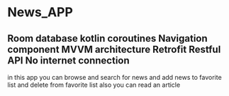 # News_APP
Room database
kotlin coroutines
Navigation component
MVVM architecture
Retrofit 
Restful API
No internet connection 
---------------------------
in this app you can browse and search for news 
and add news to favorite list and delete from favorite list 
also you can read an article 

